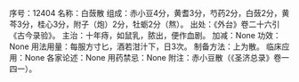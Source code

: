 序号：12404
名称：白蔹散
组成：赤小豆4分，黄耆3分，芍药2分，白蔹2分，黄芩3分，桂心3分，附子（炮）2分，牡蛎2分（熬）。
出处：《外台》卷二十六引《古今录验》。
主治：十年痔，如鼠乳，脓出，便作血剧。
加减：None
功效：None
用法用量：每服方寸匕，酒若泔汁下，日3次。
制备方法：上为散。
临床应用：None
各家论述：None
用药禁忌：None
附注：赤小豆散（《圣济总录》卷一四一）。
